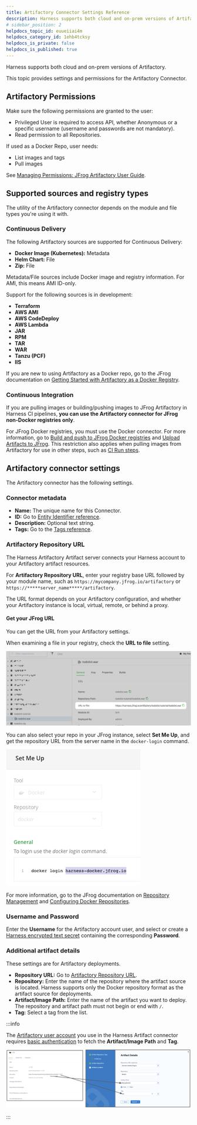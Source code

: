 ```yaml
---
title: Artifactory Connector Settings Reference
description: Harness supports both cloud and on-prem versions of Artifactory. This topic provides settings and permissions for the Artifactory Connector. Artifactory Permissions. Make sure the following permissio…
# sidebar_position: 2
helpdocs_topic_id: euueiiai4m
helpdocs_category_id: 1ehb4tcksy
helpdocs_is_private: false
helpdocs_is_published: true
---
```


Harness supports both cloud and on-prem versions of Artifactory.

This topic provides settings and permissions for the Artifactory Connector.

## Artifactory Permissions

Make sure the following permissions are granted to the user:

* Privileged User is required to access API, whether Anonymous or a specific username (username and passwords are not mandatory).
* Read permission to all Repositories.

If used as a Docker Repo, user needs:

* List images and tags
* Pull images

See [Managing Permissions: JFrog Artifactory User Guide](https://www.jfrog.com/confluence/display/RTF/Managing+Permissions).

## Supported sources and registry types

The utility of the Artifactory connector depends on the module and file types you're using it with.

### Continuous Delivery

The following Artifactory sources are supported for Continuous Delivery:

* **Docker Image (Kubernetes):** Metadata
* **Helm Chart:** File
* **Zip:** File

Metadata/File sources include Docker image and registry information. For AMI, this means AMI ID-only.

Support for the following sources is in development:

* **Terraform**
* **AWS AMI**
* **AWS CodeDeploy**
* **AWS Lambda**
* **JAR**
* **RPM**
* **TAR**
* **WAR**
* **Tanzu (PCF)**
* **IIS**

If you are new to using Artifactory as a Docker repo, go to the JFrog documentation on [Getting Started with Artifactory as a Docker Registry](https://www.jfrog.com/confluence/display/RTF6X/Getting+Started+with+Artifactory+as+a+Docker+Registry).

### Continuous Integration

If you are pulling images or building/pushing images to JFrog Artifactory in Harness CI pipelines, **you can use the Artifactory connector for JFrog non-Docker registries only**.

For JFrog Docker registries, you must use the Docker connector. For more information, go to [Build and push to JFrog Docker registries](/docs/continuous-integration/use-ci/build-and-upload-artifacts/build-and-push/build-and-push-to-docker-jfrog.md) and [Upload Artifacts to JFrog](/docs/continuous-integration/use-ci/build-and-upload-artifacts/upload-artifacts/upload-artifacts-to-jfrog.md). This restriction also applies when pulling images from Artifactory for use in other steps, such as [CI Run steps](/docs/continuous-integration/use-ci/run-step-settings.md).

## Artifactory connector settings

The Artifactory connector has the following settings.

### Connector metadata

* **Name:** The unique name for this Connector.
* **ID:** Go to [Entity Identifier reference](../../../references/entity-identifier-reference.md).
* **Description:** Optional text string.
* **Tags:** Go to the [Tags reference](../../../references/tags-reference.md).

### Artifactory Repository URL

The Harness Artifactory Artifact server connects your Harness account to your Artifactory artifact resources.

For **Artifactory Repository URL**, enter your registry base URL followed by your module name, such as `https://mycompany.jfrog.io/artifactory` or `https://*****server_name*****/artifactory`.

The URL format depends on your Artifactory configuration, and whether your Artifactory instance is local, virtual, remote, or behind a proxy.

#### Get your JFrog URL

You can get the URL from your Artifactory settings.

When examining a file in your registry, check the **URL to file** setting.

![](./static/artifactory-connector-settings-reference-08.png)

You can also select your repo in your JFrog instance, select **Set Me Up**, and get the repository URL from the server name in the `docker-login` command.

![](./static/artifactory-connector-settings-reference-09.png)

For more information, go to the JFrog documentation on [Repository Management](https://www.jfrog.com/confluence/display/JFROG/Repository+Management) and [Configuring Docker Repositories](https://www.jfrog.com/confluence/display/RTF/Docker+Registry#DockerRegistry-ConfiguringDockerRepositories).

### Username and Password

Enter the **Username** for the Artifactory account user, and select or create a [Harness encrypted text secret](/docs/platform/secrets/add-use-text-secrets) containing the corresponding **Password**.

### Additional artifact details

These settings are for Artifactory deployments.

* **Repository URL:** Go to [Artifactory Repository URL](#artifactory-repository-url).
* **Repository:** Enter the name of the repository where the artifact source is located. Harness supports only the Docker repository format as the artifact source for deployments.
* **Artifact/Image Path:** Enter the name of the artifact you want to deploy. The repository and artifact path must not begin or end with `/`.
* **Tag:** Select a tag from the list.

:::info

The [Artifactory user account](#username-and-password) you use in the Harness Artifact connector requires [basic authentication](https://www.jfrog.com/confluence/display/JFROG/Access+Tokens#AccessTokens-BasicAuthentication) to fetch the **Artifact/Image Path** and **Tag**.

![](./static/artifactory-connector-settings-reference-11.png)

:::
